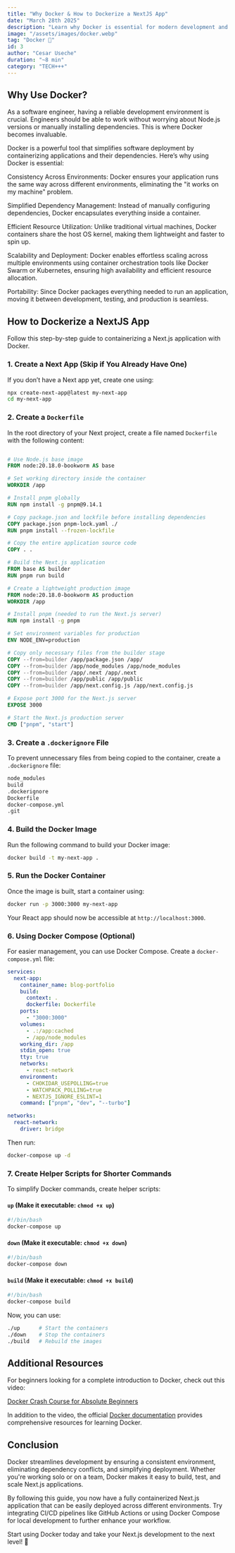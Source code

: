 ```yaml
---
title: "Why Docker & How to Dockerize a NextJS App"
date: "March 28th 2025"
description: "Learn why Docker is essential for modern development and how to containerize a NextJS app with a step-by-step guide."
image: "/assets/images/docker.webp"
tag: "Docker 🐋"
id: 3
author: "Cesar Useche"
duration: "~8 min"
category: "TECH+++"
---
```


## Why Use Docker?

As a software engineer, having a reliable development environment is crucial. Engineers should be able to work without worrying about Node.js versions or manually installing dependencies. This is where Docker becomes invaluable.

Docker is a powerful tool that simplifies software deployment by containerizing applications and their dependencies. Here’s why using Docker is essential:

Consistency Across Environments: Docker ensures your application runs the same way across different environments, eliminating the "it works on my machine" problem.

Simplified Dependency Management: Instead of manually configuring dependencies, Docker encapsulates everything inside a container.

Efficient Resource Utilization: Unlike traditional virtual machines, Docker containers share the host OS kernel, making them lightweight and faster to spin up.

Scalability and Deployment: Docker enables effortless scaling across multiple environments using container orchestration tools like Docker Swarm or Kubernetes, ensuring high availability and efficient resource allocation.

Portability: Since Docker packages everything needed to run an application, moving it between development, testing, and production is seamless.

## How to Dockerize a NextJS App

Follow this step-by-step guide to containerizing a Next.js application with Docker.

### 1. Create a Next App (Skip if You Already Have One)

If you don’t have a Next app yet, create one using:
```sh
npx create-next-app@latest my-next-app
cd my-next-app
```

### 2. Create a `Dockerfile`

In the root directory of your Next project, create a file named `Dockerfile` with the following content:

```Dockerfile

# Use Node.js base image
FROM node:20.18.0-bookworm AS base

# Set working directory inside the container
WORKDIR /app

# Install pnpm globally
RUN npm install -g pnpm@9.14.1

# Copy package.json and lockfile before installing dependencies
COPY package.json pnpm-lock.yaml ./
RUN pnpm install --frozen-lockfile

# Copy the entire application source code
COPY . .

# Build the Next.js application
FROM base AS builder
RUN pnpm run build

# Create a lightweight production image
FROM node:20.18.0-bookworm AS production
WORKDIR /app

# Install pnpm (needed to run the Next.js server)
RUN npm install -g pnpm

# Set environment variables for production
ENV NODE_ENV=production

# Copy only necessary files from the builder stage
COPY --from=builder /app/package.json /app/
COPY --from=builder /app/node_modules /app/node_modules
COPY --from=builder /app/.next /app/.next
COPY --from=builder /app/public /app/public
COPY --from=builder /app/next.config.js /app/next.config.js

# Expose port 3000 for the Next.js server
EXPOSE 3000

# Start the Next.js production server
CMD ["pnpm", "start"]

```

### 3. Create a `.dockerignore` File

To prevent unnecessary files from being copied to the container, create a `.dockerignore` file:

```sh
node_modules
build
.dockerignore
Dockerfile
docker-compose.yml
.git
```

### 4. Build the Docker Image

Run the following command to build your Docker image:

```sh
docker build -t my-next-app .
```

### 5. Run the Docker Container

Once the image is built, start a container using:
```sh
docker run -p 3000:3000 my-next-app
```
Your React app should now be accessible at `http://localhost:3000`.

### 6. Using Docker Compose (Optional)

For easier management, you can use Docker Compose. Create a `docker-compose.yml` file:

```yaml
services:
  next-app:
    container_name: blog-portfolio
    build:
      context: .
      dockerfile: Dockerfile
    ports:
      - "3000:3000"
    volumes:
      - .:/app:cached
      - /app/node_modules
    working_dir: /app
    stdin_open: true
    tty: true
    networks:
      - react-network
    environment:
      - CHOKIDAR_USEPOLLING=true
      - WATCHPACK_POLLING=true
      - NEXTJS_IGNORE_ESLINT=1
    command: ["pnpm", "dev", "--turbo"]

networks:
  react-network:
    driver: bridge

```

Then run:
```sh
docker-compose up -d
```

### 7. Create Helper Scripts for Shorter Commands

To simplify Docker commands, create helper scripts:

#### `up` (Make it executable: `chmod +x up`)
```sh
#!/bin/bash
docker-compose up
```

#### `down` (Make it executable: `chmod +x down`)
```sh
#!/bin/bash
docker-compose down
```

#### `build` (Make it executable: `chmod +x build`)
```sh
#!/bin/bash
docker-compose build
```

Now, you can use:
```sh
./up      # Start the containers
./down    # Stop the containers
./build   # Rebuild the images
```

## Additional Resources

For beginners looking for a complete introduction to Docker, check out this video:

[Docker Crash Course for Absolute Beginners](https://www.youtube.com/watch?v=pg19Z8LL06w)

In addition to the video, the official [Docker documentation](https://docs.docker.com/) provides comprehensive resources for learning Docker.

## Conclusion

Docker streamlines development by ensuring a consistent environment, eliminating dependency conflicts, and simplifying deployment. Whether you're working solo or on a team, Docker makes it easy to build, test, and scale Next.js applications.

By following this guide, you now have a fully containerized Next.js application that can be easily deployed across different environments. Try integrating CI/CD pipelines like GitHub Actions or using Docker Compose for local development to further enhance your workflow.

Start using Docker today and take your Next.js development to the next level! 🐋
